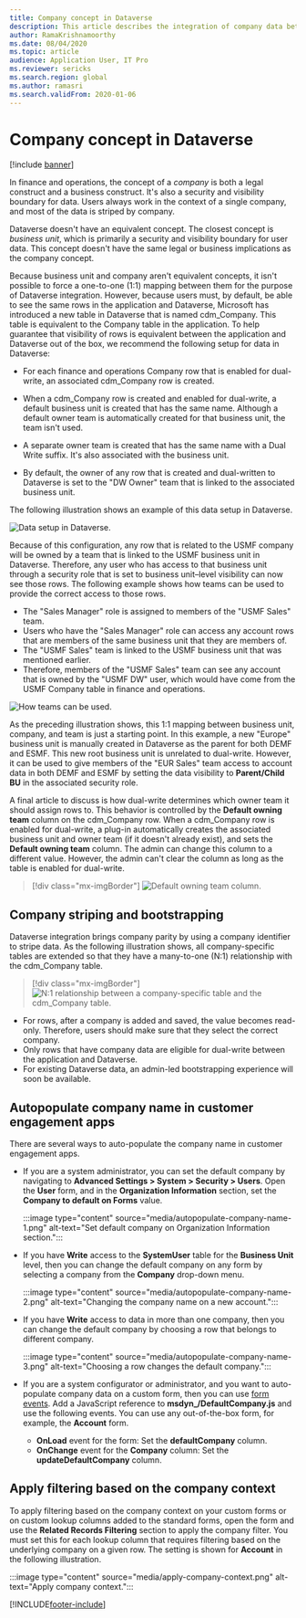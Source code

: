 ```yaml
---
title: Company concept in Dataverse
description: This article describes the integration of company data between finance and operations and Dataverse.
author: RamaKrishnamoorthy
ms.date: 08/04/2020
ms.topic: article
audience: Application User, IT Pro
ms.reviewer: sericks
ms.search.region: global
ms.author: ramasri
ms.search.validFrom: 2020-01-06
---
```


# Company concept in Dataverse

[!include [banner](../../includes/banner.md)]




In finance and operations, the concept of a *company* is both a legal construct and a business construct. It's also a security and visibility boundary for data. Users always work in the context of a single company, and most of the data is striped by company.

Dataverse doesn't have an equivalent concept. The closest concept is *business unit*, which is primarily a security and visibility boundary for user data. This concept doesn't have the same legal or business implications as the company concept.

Because business unit and company aren't equivalent concepts, it isn't possible to force a one-to-one (1:1) mapping between them for the purpose of Dataverse integration. However, because users must, by default, be able to see the same rows in the application and Dataverse, Microsoft has introduced a new table in Dataverse that is named cdm\_Company. This table is equivalent to the Company table in the application. To help guarantee that visibility of rows is equivalent between the application and Dataverse out of the box, we recommend the following setup for data in Dataverse:

+ For each finance and operations Company row that is enabled for dual-write, an associated cdm\_Company row is created.

+ When a cdm\_Company row is created and enabled for dual-write, a default business unit is created that has the same name. Although a default owner team is automatically created for that business unit, the team isn't used.
+ A separate owner team is created that has the same name with a Dual Write suffix. It's also associated with the business unit.

+ By default, the owner of any row that is created and dual-written to Dataverse is set to the "DW Owner" team that is linked to the associated business unit.

The following illustration shows an example of this data setup in Dataverse.

![Data setup in Dataverse.](media/dual-write-company-1.png)

Because of this configuration, any row that is related to the USMF company will be owned by a team that is linked to the USMF business unit in Dataverse. Therefore, any user who has access to that business unit through a security role that is set to business unit–level visibility can now see those rows. The following example shows how teams can be used to provide the correct access to those rows.

+ The "Sales Manager" role is assigned to members of the "USMF Sales" team.
+ Users who have the "Sales Manager" role can access any account rows that are members of the same business unit that they are members of.
+ The "USMF Sales" team is linked to the USMF business unit that was mentioned earlier.
+ Therefore, members of the "USMF Sales" team can see any account that is owned by the "USMF DW" user, which would have come from the USMF Company table in finance and operations.

![How teams can be used.](media/dual-write-company-2.png)

As the preceding illustration shows, this 1:1 mapping between business unit, company, and team is just a starting point. In this example, a new "Europe" business unit is manually created in Dataverse as the parent for both DEMF and ESMF. This new root business unit is unrelated to dual-write. However, it can be used to give members of the "EUR Sales" team access to account data in both DEMF and ESMF by setting the data visibility to **Parent/Child BU** in the associated security role.

A final article to discuss is how dual-write determines which owner team it should assign rows to. This behavior is controlled by the **Default owning team** column on the cdm\_Company row. When a cdm\_Company row is enabled for dual-write, a plug-in automatically creates the associated business unit and owner team (if it doesn't already exist), and sets the **Default owning team** column. The admin can change this column to a different value. However, the admin can't clear the column as long as the table is enabled for dual-write.

> [!div class="mx-imgBorder"]
![Default owning team column.](media/dual-write-default-owning-team.jpg)

## Company striping and bootstrapping

Dataverse integration brings company parity by using a company identifier to stripe data. As the following illustration shows, all company-specific tables are extended so that they have a many-to-one (N:1) relationship with the cdm\_Company table.

> [!div class="mx-imgBorder"]
![N:1 relationship between a company-specific table and the cdm_Company table.](media/dual-write-bootstrapping.png)

+ For rows, after a company is added and saved, the value becomes read-only. Therefore, users should make sure that they select the correct company.
+ Only rows that have company data are eligible for dual-write between the application and Dataverse.
+ For existing Dataverse data, an admin-led bootstrapping experience will soon be available.


## Autopopulate company name in customer engagement apps

There are several ways to auto-populate the company name in customer engagement apps.

+ If you are a system administrator, you can set the default company by navigating to **Advanced Settings > System > Security > Users**. Open the **User** form, and in the **Organization Information** section, set the **Company to default on Forms** value.

    :::image type="content" source="media/autopopulate-company-name-1.png" alt-text="Set default company on Organization Information section.":::

+ If you have **Write** access to the **SystemUser** table for the **Business Unit** level, then you can change the default company on any form by selecting a company from the **Company** drop-down menu.

    :::image type="content" source="media/autopopulate-company-name-2.png" alt-text="Changing the company name on a new account.":::

+ If you have **Write** access to data in more than one company, then you can change the default company by choosing a row that belongs to different company.

    :::image type="content" source="media/autopopulate-company-name-3.png" alt-text="Choosing a row changes the default company.":::

+ If you are a system configurator or administrator, and you want to auto-populate company data on a custom form, then you can use [form events](/powerapps/developer/model-driven-apps/clientapi/events-forms-grids). Add a JavaScript reference to **msdyn_/DefaultCompany.js** and use the following events. You can use any out-of-the-box form, for example, the **Account** form.

    + **OnLoad** event for the form: Set the **defaultCompany** column.
    + **OnChange** event for the **Company** column: Set the **updateDefaultCompany** column.

## Apply filtering based on the company context

To apply filtering based on the company context on your custom forms or on custom lookup columns added to the standard forms, open the form and use the **Related Records Filtering** section to apply the company filter. You must set this for each lookup column that requires filtering based on the underlying company on a given row. The setting is shown for **Account** in the following illustration.

:::image type="content" source="media/apply-company-context.png" alt-text="Apply company context.":::



[!INCLUDE[footer-include](../../../../includes/footer-banner.md)]
